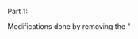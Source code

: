 Part 1:

Modifications done by removing the "<style>" section of CSS from the HTML and adding in 
  <link rel="stylesheet" href="styles.css">
  into the head section of the html.  All CSS changes then needed to be made in the styles css file.

Assignment: CSS Hell
====================

You will skin 3 project gutenberg stories with custom CSS.

You will skin 2 versions of a possible professional homepage for your
self with 2 versions of CSS.

Read requirements.org

Read this comic http://theoatmeal.com/comics/design_hell

git clone https://github.com/abramhindle/CMPUT404-assignment-css-hell.git

License/Copyright
=================

Textual content is copyright Abram Hindle (C) 2013 under the CC-BY-SA
4.0 unported license. Attribution should be a hyperlink to the
repository and (C) 2013 Abram Hindle visibile in the text.

Code is licensed under the Apache 2.0 license.

References
=================
Header image courtesy of:
https://smallbusiness.ng/how-to-hire-employees/

Tab reference HTML & JS:
https://www.w3schools.com/howto/tryit.asp?filename=tryhow_js_full_page_tabs

